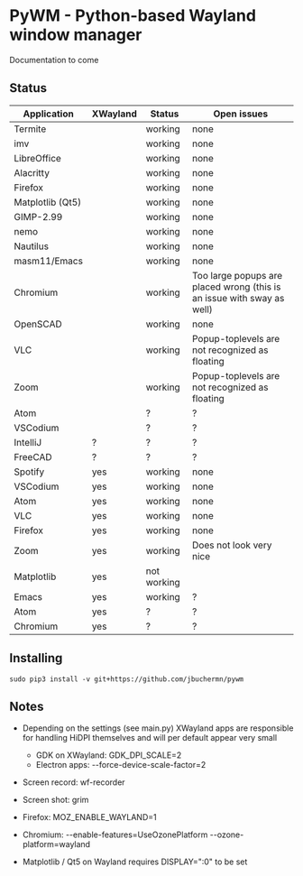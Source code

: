 # PyWM - Python-based Wayland window manager

Documentation to come

## Status

| Application            |  XWayland | Status              | Open issues                                              |
|------------------------|-----------|---------------------|----------------------------------------------------------|
| Termite                |           | working             |                none                                      |
| imv                    |           | working             |                none                                      |
| LibreOffice            |           | working             |                none                                      |
| Alacritty              |           | working             |                none                                      |
| Firefox                |           | working             |                none                                      |
| Matplotlib (Qt5)       |           | working             |                none                                      |
| GIMP-2.99              |           | working             |                none                                      |
| nemo                   |           | working             |                none                                      |
| Nautilus               |           | working             |                none                                      |
| masm11/Emacs           |           | working             |                none                                      |
| Chromium               |           | working             | Too large popups are placed wrong (this is an issue with sway as well) |
| OpenSCAD               |           | working             |                none                                      |
| VLC                    |           | working             | Popup-toplevels are not recognized as floating           |
| Zoom                   |           | working             | Popup-toplevels are not recognized as floating           |
| Atom                   |           | ?                   | ?                                                        |
| VSCodium               |           | ?                   | ?                                                        |
| IntelliJ               |    ?      | ?                   | ?                                                        |
| FreeCAD                |    ?      | ?                   | ?                                                        |
| Spotify                |    yes    | working             |                none                                      |
| VSCodium               |    yes    | working             |                none                                      |
| Atom                   |    yes    | working             |                none                                      |
| VLC                    |    yes    | working             |                none                                      |
| Firefox                |    yes    | working             |                none                                      |
| Zoom                   |    yes    | working             | Does not look very nice                                  |
| Matplotlib             |    yes    | not working         |                                                          |
| Emacs                  |    yes    | working             | ?                                                        |
| Atom                   |    yes    | ?                   | ?                                                        |
| Chromium               |    yes    | ?                   | ?                                                        |


## Installing

```
sudo pip3 install -v git+https://github.com/jbuchermn/pywm
```

## Notes

- Depending on the settings (see main.py) XWayland apps are responsible for handling HiDPI themselves and will per default appear very small
    - GDK on XWayland: GDK_DPI_SCALE=2
    - Electron apps: --force-device-scale-factor=2

- Screen record: wf-recorder
- Screen shot: grim
- Firefox: MOZ_ENABLE_WAYLAND=1
- Chromium: --enable-features=UseOzonePlatform --ozone-platform=wayland
- Matplotlib / Qt5 on Wayland requires DISPLAY=":0" to be set

